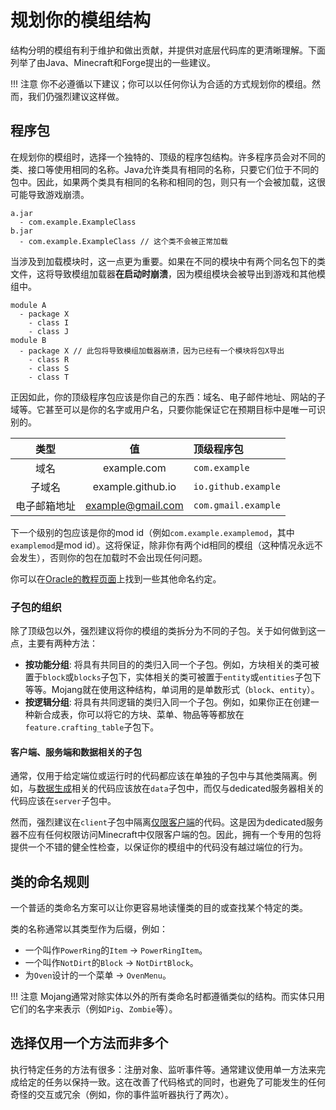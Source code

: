 规划你的模组结构
==============

结构分明的模组有利于维护和做出贡献，并提供对底层代码库的更清晰理解。下面列举了由Java、Minecraft和Forge提出的一些建议。

!!! 注意
    你不必遵循以下建议；你可以以任何你认为合适的方式规划你的模组。然而，我们仍强烈建议这样做。

程序包
------

在规划你的模组时，选择一个独特的、顶级的程序包结构。许多程序员会对不同的类、接口等使用相同的名称。Java允许类具有相同的名称，只要它们位于不同的包中。因此，如果两个类具有相同的名称和相同的包，则只有一个会被加载，这很可能导致游戏崩溃。

```
a.jar
  - com.example.ExampleClass
b.jar
  - com.example.ExampleClass // 这个类不会被正常加载
```

当涉及到加载模块时，这一点更为重要。如果在不同的模块中有两个同名包下的类文件，这将导致模组加载器**在启动时崩溃**，因为模组模块会被导出到游戏和其他模组中。

```
module A
  - package X
    - class I
    - class J
module B
  - package X // 此包将导致模组加载器崩溃，因为已经有一个模块将包X导出
    - class R
    - class S
    - class T
```

正因如此，你的顶级程序包应该是你自己的东西：域名、电子邮件地址、网站的子域等。它甚至可以是你的名字或用户名，只要你能保证它在预期目标中是唯一可识别的。

类型          | 值                | 顶级程序包
:---:         | :---:             | :---
域名          | example.com       | `com.example`
子域名        | example.github.io | `io.github.example`
电子邮箱地址  | example@gmail.com | `com.gmail.example`

下一个级别的包应该是你的mod id（例如`com.example.examplemod`，其中`examplemod`是mod id）。这将保证，除非你有两个id相同的模组（这种情况永远不会发生），否则你的包在加载时不会出现任何问题。

你可以在[Oracle的教程页面][naming]上找到一些其他命名约定。

### 子包的组织

除了顶级包以外，强烈建议将你的模组的类拆分为不同的子包。关于如何做到这一点，主要有两种方法：

* **按功能分组**: 将具有共同目的的类归入同一个子包。例如，方块相关的类可被置于`block`或`blocks`子包下，实体相关的类可被置于`entity`或`entities`子包下等等。Mojang就在使用这种结构，单词用的是单数形式（`block`、`entity`）。
* **按逻辑分组**: 将具有共同逻辑的类归入同一个子包。例如，如果你正在创建一种新合成表，你可以将它的方块、菜单、物品等等都放在`feature.crafting_table`子包下。

#### 客户端、服务端和数据相关的子包

通常，仅用于给定端位或运行时的代码都应该在单独的子包中与其他类隔离。例如，与[数据生成][datagen]相关的代码应该放在`data`子包中，而仅与dedicated服务器相关的代码应该在`server`子包中。

然而，强烈建议在`client`子包中隔离[仅限客户端][sides]的代码。这是因为dedicated服务器不应有任何权限访问Minecraft中仅限客户端的包。因此，拥有一个专用的包将提供一个不错的健全性检查，以保证你的模组中的代码没有越过端位的行为。

类的命名规则
-----------

一个普适的类命名方案可以让你更容易地读懂类的目的或查找某个特定的类。

类的名称通常以其类型作为后缀，例如：

* 一个叫作`PowerRing`的`Item` -> `PowerRingItem`。
* 一个叫作`NotDirt`的`Block` -> `NotDirtBlock`。
* 为`Oven`设计的一个菜单 -> `OvenMenu`。

!!! 注意
    Mojang通常对除实体以外的所有类命名时都遵循类似的结构。而实体只用它们的名字来表示（例如`Pig`、`Zombie`等）。

选择仅用一个方法而非多个
----------------------

执行特定任务的方法有很多：注册对象、监听事件等。通常建议使用单一方法来完成给定的任务以保持一致。这在改善了代码格式的同时，也避免了可能发生的任何奇怪的交互或冗余（例如，你的事件监听器执行了两次）。

[naming]: https://docs.oracle.com/javase/tutorial/java/package/namingpkgs.html
[datagen]: ../datagen/index.md
[sides]: ../concepts/sides.md
